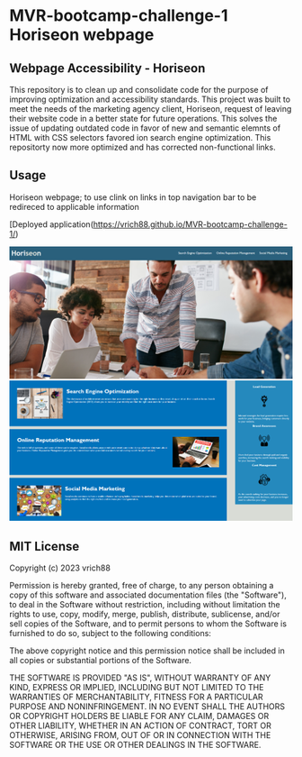 # MVR-bootcamp-challenge-1 Horiseon webpage

## Webpage Accessibility - Horiseon

This repository is to clean up and consolidate code for the purpose of improving optimization and accessibility standards.  This project was built to meet the needs of the marketing agency client, Horiseon, request of leaving their website code in a better state for future operations.  This solves the issue of updating outdated code in favor of new and semantic elemnts of HTML with CSS selectors favored ion search engine optimization.  This repositorty now more optimized and has corrected non-functional links.

## Usage

Horiseon webpage; to use clink on links in top navigation bar to be redireced to applicable information

[Deployed application(https://vrich88.github.io/MVR-bootcamp-challenge-1/)

![Website Screenshot1](./Develop/assets/images/bcwk1-screenshot.png)
![Website Screenshot1](./Develop/assets/images/bcwk1-screenshot2.png)

## MIT License

Copyright (c) 2023 vrich88

Permission is hereby granted, free of charge, to any person obtaining a copy
of this software and associated documentation files (the "Software"), to deal
in the Software without restriction, including without limitation the rights
to use, copy, modify, merge, publish, distribute, sublicense, and/or sell
copies of the Software, and to permit persons to whom the Software is
furnished to do so, subject to the following conditions:

The above copyright notice and this permission notice shall be included in all
copies or substantial portions of the Software.

THE SOFTWARE IS PROVIDED "AS IS", WITHOUT WARRANTY OF ANY KIND, EXPRESS OR
IMPLIED, INCLUDING BUT NOT LIMITED TO THE WARRANTIES OF MERCHANTABILITY,
FITNESS FOR A PARTICULAR PURPOSE AND NONINFRINGEMENT. IN NO EVENT SHALL THE
AUTHORS OR COPYRIGHT HOLDERS BE LIABLE FOR ANY CLAIM, DAMAGES OR OTHER
LIABILITY, WHETHER IN AN ACTION OF CONTRACT, TORT OR OTHERWISE, ARISING FROM,
OUT OF OR IN CONNECTION WITH THE SOFTWARE OR THE USE OR OTHER DEALINGS IN THE
SOFTWARE.
